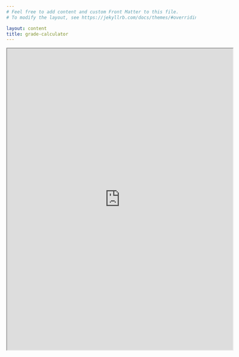 ```yaml
---
# Feel free to add content and custom Front Matter to this file.
# To modify the layout, see https://jekyllrb.com/docs/themes/#overriding-theme-defaults

layout: content
title: grade-calculator
---
```



<iframe src="https://www.wolframcloud.com/obj/stevef/Stat100GradeCalculator.html?_embed=iframe" width="600" height="800"></iframe>
